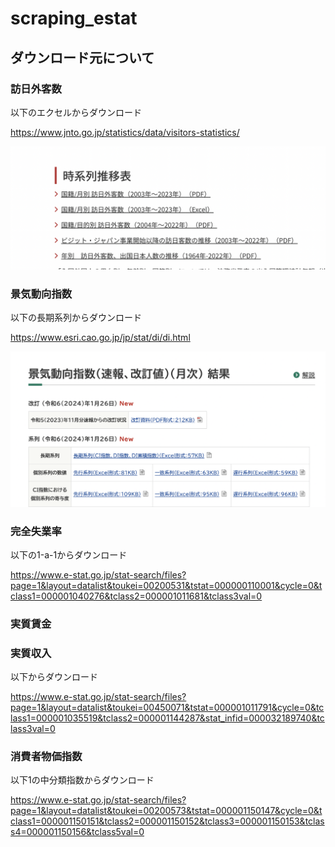 # scraping_estat



## ダウンロード元について

### 訪日外客数
以下のエクセルからダウンロード

https://www.jnto.go.jp/statistics/data/visitors-statistics/

![イメージ](image_readme/image_jnto.png)


### 景気動向指数
以下の長期系列からダウンロード

https://www.esri.cao.go.jp/jp/stat/di/di.html

![イメージ](image_readme/image_esri_di.png)


### 完全失業率
以下の1-a-1からダウンロード

https://www.e-stat.go.jp/stat-search/files?page=1&layout=datalist&toukei=00200531&tstat=000000110001&cycle=0&tclass1=000001040276&tclass2=000001011681&tclass3val=0

### 実質賃金


### 実質収入
以下からダウンロード

https://www.e-stat.go.jp/stat-search/files?page=1&layout=datalist&toukei=00450071&tstat=000001011791&cycle=0&tclass1=000001035519&tclass2=000001144287&stat_infid=000032189740&tclass3val=0

### 消費者物価指数
以下1の中分類指数からダウンロード

https://www.e-stat.go.jp/stat-search/files?page=1&layout=datalist&toukei=00200573&tstat=000001150147&cycle=0&tclass1=000001150151&tclass2=000001150152&tclass3=000001150153&tclass4=000001150156&tclass5val=0



